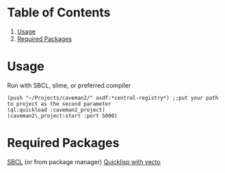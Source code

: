 
# Table of Contents

1.  [Usage](#orgc6d3fa8)
2.  [Required Packages](#orgee85ec3)



<a id="orgc6d3fa8"></a>

# Usage

Run with SBCL, slime, or preferred compiler

    (push "~/Projects/caveman2/" asdf:*central-registry*) ;;put your path to project as the second parameter
    (ql:quickload :caveman2_project)
    (caveman2\_project:start :port 5000)


<a id="orgee85ec3"></a>

# Required Packages

[SBCL](http://www.sbcl.org/getting.html) (or from package manager)
[Quicklisp with vecto](https://www.quicklisp.org/beta/)

